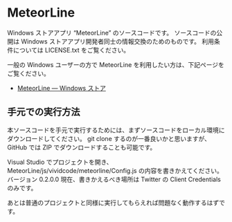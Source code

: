 MeteorLine
==============================

Windows ストアアプリ “MeteorLine” のソースコードです。
ソースコードの公開は Windows ストアアプリ開発者同士の情報交換のためのものです。
利用条件については LICENSE.txt をご覧ください。

一般の Windows ユーザーの方で MeteorLine を利用したい方は、下記ページをご覧ください。

* [MeteorLine — Windows ストア](http://apps.microsoft.com/windows/ja-JP/app/meteorline/3e20fa73-bf60-470c-9360-cf7b77a63437)

手元での実行方法
------------------------------

本ソースコードを手元で実行するためには、まずソースコードをローカル環境にダウンロードしてください。
git clone するのが一番良いかと思いますが、GitHub では ZIP でダウンロードすることも可能です。

Visual Studio でプロジェクトを開き、MeteorLine/js/vividcode/meteorline/Config.js の内容を書きかえてください。
バージョン 0.2.0.0 現在、書きかえるべき場所は Twitter の Client Credentials のみです。

あとは普通のプロジェクトと同様に実行してもらえれば問題なく動作するはずです。
